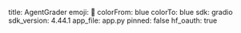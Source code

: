 title: AgentGrader
emoji: 🚀
colorFrom: blue
colorTo: blue
sdk: gradio
sdk_version: 4.44.1
app_file: app.py
pinned: false
hf_oauth: true